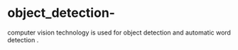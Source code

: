 # object_detection-
computer vision technology is used for object detection and automatic word detection .
